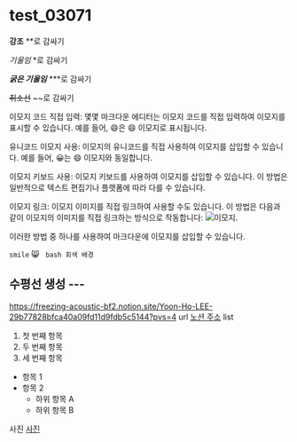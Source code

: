 # test_03071

**강조** **로 감싸기

*기울임* *로 감싸기

***굵은 기울임*** ***로 감싸기

~~취소선~~  ~~로 감싸기

이모지 코드 직접 입력: 몇몇 마크다운 에디터는 이모지 코드를 직접 입력하여 이모지를 표시할 수 있습니다. 예를 들어, :smile:은 😄 이모지로 표시됩니다.

유니코드 이모지 사용: 이모지의 유니코드를 직접 사용하여 이모지를 삽입할 수 있습니다. 예를 들어, &#128512;는 😄 이모지와 동일합니다.

이모지 키보드 사용: 이모지 키보드를 사용하여 이모지를 삽입할 수 있습니다. 이 방법은 일반적으로 텍스트 편집기나 플랫폼에 따라 다를 수 있습니다.

이모지 링크: 이모지 이미지를 직접 링크하여 사용할 수도 있습니다. 이 방법은 다음과 같이 이모지의 이미지를 직접 링크하는 방식으로 작동합니다: ![이모지](이모지_이미지_URL).

이러한 방법 중 하나를 사용하여 마크다운에 이모지를 삽입할 수 있습니다.

`smile` 😸
``` bash 회색 배경```

수평선 생성 ---
---
https://freezing-acoustic-bf2.notion.site/Yoon-Ho-LEE-29b77828bfca40a09fd11d9fdb5c5144?pvs=4 url
[노션 주소](https://freezing-acoustic-bf2.notion.site/Yoon-Ho-LEE-29b77828bfca40a09fd11d9fdb5c5144?pvs=4)
list
1. 첫 번째 항목
2. 두 번째 항목
3. 세 번째 항목

- 항목 1
- 항목 2
  - 하위 항목 A
  - 하위 항목 B


사진
[사진](https://storep-phinf.pstatic.net/cafe_001/original_1.gif?type=pa60_60)


